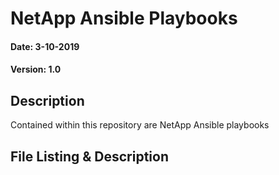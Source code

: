 # NetApp Ansible Playbooks

#### Date: 3-10-2019
#### Version: 1.0


## Description

Contained within this repository are NetApp Ansible playbooks

## File Listing & Description
